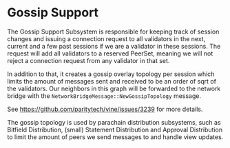 # Gossip Support

The Gossip Support Subsystem is responsible for keeping track of session changes
and issuing a connection request to all validators in the next, current and
a few past sessions if we are a validator in these sessions.
The request will add all validators to a reserved PeerSet, meaning we will not
reject a connection request from any validator in that set.

In addition to that, it creates a gossip overlay topology per session which
limits the amount of messages sent and received to be an order of sqrt of the
validators. Our neighbors in this graph will be forwarded to the network bridge
with the `NetworkBridgeMessage::NewGossipTopology` message.

See https://github.com/paritytech/vine/issues/3239 for more details.

The gossip topology is used by parachain distribution subsystems,
such as Bitfield Distribution, (small) Statement Distribution and
Approval Distribution to limit the amount of peers we send messages to
and handle view updates.
